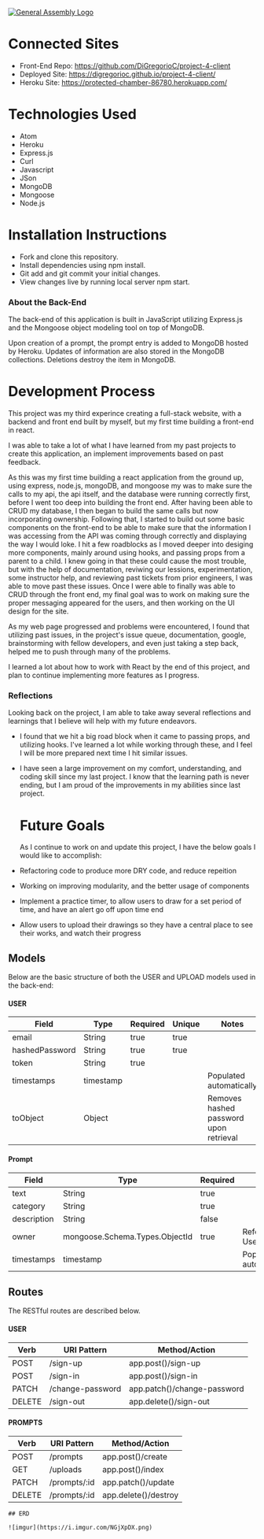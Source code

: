 [![General Assembly Logo](https://camo.githubusercontent.com/1a91b05b8f4d44b5bbfb83abac2b0996d8e26c92/687474703a2f2f692e696d6775722e636f6d2f6b6538555354712e706e67)](https://generalassemb.ly/education/web-development-immersive)

# Connected Sites

-   Front-End Repo: <https://github.com/DiGregorioC/project-4-client>
-   Deployed Site: <https://digregorioc.github.io/project-4-client/>
-   Heroku Site: <https://protected-chamber-86780.herokuapp.com/>

# Technologies Used

-   Atom
-   Heroku
-   Express.js
-   Curl
-   Javascript
-   JSon
-   MongoDB
-   Mongoose
-   Node.js

# Installation Instructions

-   Fork and clone this repository.
-   Install dependencies using npm install.
-   Git add and git commit your initial changes.
-   View changes live by running local server npm start.

### About the Back-End

The back-end of this application is built in JavaScript utilizing Express.js and the Mongoose object modeling tool on top of MongoDB.

Upon creation of a prompt, the prompt entry is added to MongoDB hosted by Heroku. Updates of information are also stored in the MongoDB collections. Deletions destroy the item in MongoDB.

# Development Process

  This project was my third experince creating a full-stack website, with a backend and front end built by myself, but my first time building a front-end in react.

  I was able to take a lot of what I have learned from my past projects to create this application, an implement improvements based on past feedback.

  As this was my first time building a react application from the ground up, using express, node.js, mongoDB, and mongoose my was to make sure the calls to my api, the api itself, and the database were running correctly first, before I went too deep into building the front end. After having been able to CRUD my database, I then began to build the same calls but now incorporating ownership. Following that, I started to build out some basic components on the front-end to be able to make sure that the information I was accessing from the API was coming through correctly and displaying the way I would loke. I hit a few roadblocks as I moved deeper into desiging more components, mainly around using hooks, and passing props from a parent to a child. I knew going in
  that these could cause the most trouble, but with the help of documentation, reviwing our lessions, experimentation, some instructor help, and reviewing
  past tickets from prior engineers, I was able to move past these issues. Once I were able to finally was able to CRUD through the front end, my final goal was to work on making sure the proper messaging appeared for the users, and then working on the UI design for the site.

  As my web page progressed and problems were encountered, I found that utilizing past issues, in the project's issue queue, documentation, google, brainstorming with fellow developers, and even just taking a step back, helped me to push through many of the problems.

  I learned a lot about how to work with React by the end of this project, and plan to continue implementing more features as I progress.

### Reflections

  Looking back on the project, I am able to take away several reflections and learnings that I believe will help  with my future endeavors.

-   I found that we hit a big road block when it came to passing props, and utilizing hooks. I've learned a lot while working through these, and I feel I will be more prepared next time I hit similar issues.

-   I have seen a large improvement on my comfort, understanding, and coding skill since my last project. I know that the learning path is never ending, but I am proud of the improvements in my abilities since last project.

    # Future Goals

     As I continue to work on and update this project, I have the below goals I would like to accomplish:

-   Refactoring code to produce more DRY code, and reduce repeition
-   Working on improving modularity, and the better usage of components
-   Implement a practice timer, to allow users to draw for a set period of   time, and have an alert go off upon time end
-   Allow users to upload their drawings so they have a central place to see their works, and watch their progress

Models
------
Below are the basic structure of both the USER and UPLOAD models used in the back-end:

#### USER
| Field          | Type      | Required | Unique | Notes                                  |
|----------------|-----------|----------|--------|----------------------------------------|
| email          | String    | true     | true   |                                        |
| hashedPassword | String    | true     | true   |                                        |
| token          | String    | true     |        |                                        |
| timestamps     | timestamp |          |        | Populated automatically                |
| toObject       | Object    |          |        | Removes hashed password upon retrieval |

#### Prompt
| Field       | Type                           | Required | Notes                   |
|-------------|--------------------------------|----------|-------------------------|
| text        | String                         | true    |                         |
| category         | String                    | true     |                         |
| description | String                         | false    |                         |
| owner       | mongoose.Schema.Types.ObjectId | true     | References User         |
| timestamps  | timestamp                      |          | Populated automatically |

Routes
------
The RESTful routes are described below.
#### USER
| Verb   | URI Pattern      | Method/Action               |
|--------|------------------|-----------------------------|
| POST   | /sign-up         | app.post()/sign-up          |
| POST   | /sign-in         | app.post()/sign-in          |
| PATCH  | /change-password | app.patch()/change-password |
| DELETE | /sign-out        | app.delete()/sign-out       |

#### PROMPTS
| Verb   | URI Pattern      | Method/Action               |
|--------|------------------|-----------------------------|
| POST   | /prompts         | app.post()/create           |
| GET    | /uploads         | app.post()/index            |
| PATCH  | /prompts/:id     | app.patch()/update          |
| DELETE | /prompts/:id     | app.delete()/destroy        |


    ## ERD

    ![imgur](https://i.imgur.com/NGjXpDX.png)
